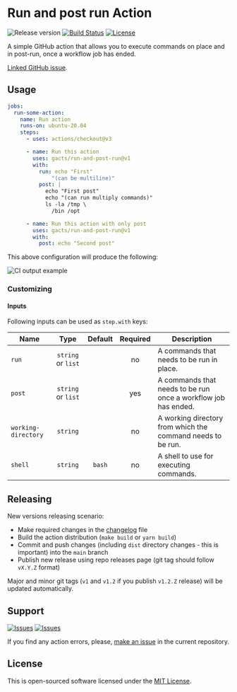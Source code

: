 # Run and post run Action

![Release version][badge_release_version]
[![Build Status][badge_build]][link_build]
[![License][badge_license]][link_license]

A simple GitHub action that allows you to execute commands on place and in post-run, once a workflow job has ended.

[Linked GitHub issue][community_issue].

## Usage

```yaml
jobs:
  run-some-action:
    name: Run action
    runs-on: ubuntu-20.04
    steps:
      - uses: actions/checkout@v3

      - name: Run this action
        uses: gacts/run-and-post-run@v1
        with:
          run: echo "First"
              "(can be multiline)"
          post: |
            echo "First post"
            echo "(can run multiply commands)"
            ls -la /tmp \
              /bin /opt

      - name: Run this action with only post
        uses: gacts/run-and-post-run@v1
        with:
          post: echo "Second post"

```

This above configuration will produce the following:

![CI output example](docs/ci-example.png)

### Customizing

#### Inputs

Following inputs can be used as `step.with` keys:

| Name                |        Type        | Default | Required | Description                                                    |
|---------------------|:------------------:|:-------:|:--------:|----------------------------------------------------------------|
| `run`               | `string` or `list` |         |    no    | A commands that needs to be run in place.                      |
| `post`              | `string` or `list` |         |   yes    | A commands that needs to be run once a workflow job has ended. |
| `working-directory` |      `string`      |         |    no    | A working directory from which the command needs to be run.    |
| `shell`             |      `string`      | `bash`  |    no    | A shell to use for executing commands.                         |

## Releasing

New versions releasing scenario:

- Make required changes in the [changelog](CHANGELOG.md) file
- Build the action distribution (`make build` or `yarn build`)
- Commit and push changes (including `dist` directory changes - this is important) into the `main` branch
- Publish new release using repo releases page (git tag should follow `vX.Y.Z` format)

Major and minor git tags (`v1` and `v1.2` if you publish `v1.2.Z` release) will be updated automatically.

## Support

[![Issues][badge_issues]][link_issues]
[![Issues][badge_pulls]][link_pulls]

If you find any action errors, please, [make an issue][link_create_issue] in the current repository.

## License

This is open-sourced software licensed under the [MIT License][link_license].

[badge_build]:https://img.shields.io/github/actions/workflow/status/gacts/run-and-post-run/tests.yml?branch=main&maxAge=30
[badge_release_version]:https://img.shields.io/github/release/gacts/run-and-post-run.svg?maxAge=30
[badge_license]:https://img.shields.io/github/license/gacts/run-and-post-run.svg?longCache=true
[badge_release_date]:https://img.shields.io/github/release-date/gacts/run-and-post-run.svg?maxAge=180
[badge_commits_since_release]:https://img.shields.io/github/commits-since/gacts/run-and-post-run/latest.svg?maxAge=45
[badge_issues]:https://img.shields.io/github/issues/gacts/run-and-post-run.svg?maxAge=45
[badge_pulls]:https://img.shields.io/github/issues-pr/gacts/run-and-post-run.svg?maxAge=45

[link_build]:https://github.com/gacts/run-and-post-run/actions
[link_license]:https://github.com/gacts/run-and-post-run/blob/main/LICENSE
[link_issues]:https://github.com/gacts/run-and-post-run/issues
[link_create_issue]:https://github.com/gacts/run-and-post-run/issues/new
[link_pulls]:https://github.com/gacts/run-and-post-run/pulls

[community_issue]:https://github.com/orgs/community/discussions/26743
